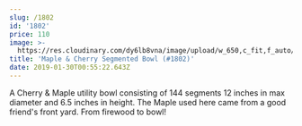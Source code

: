 ```yaml
---
slug: /1802
id: '1802'
price: 110
image: >-
  https://res.cloudinary.com/dy6lb8vna/image/upload/w_650,c_fit,f_auto/v1548276578/GB%20Bowlworks%20Gallery/DSC_1966a.jpg
title: 'Maple & Cherry Segmented Bowl (#1802)'
date: 2019-01-30T00:55:22.643Z
---
```

A Cherry & Maple utility bowl consisting of 144 segments 12 inches in max diameter and 6.5 inches in height. The Maple used here came from a good friend's front yard. From firewood to bowl!
